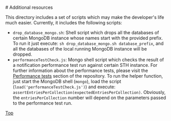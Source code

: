 #<a id="section0"></a> Additional resources

This directory includes a set of scripts which may make the developer's life much easier. Currently, it includes the following scripts:

* ```drop_database_mongo.sh```: Shell script which drops all the databases of certain MongoDB instance whose names start with the provided prefix.
To run it just execute: ```sh drop_database_mongo.sh database_prefix```, and all the databases of the local running MongoDB instance
will be dropped.
* ```performanceTestCheck.js```: Mongo shell script which checks the result of a notification performance test run against
certain STH instance. For further information about the performance tests, please visit the [Performance tests](../performance/README.md)
section of the repository. To run the helper function, just start the MongoDB shell (```mongo```), load the script (```load('performanceTestCheck.js')```)
and execute: ```assertEntriesPerCollection(expectedEntriesPerCollection)```. Obviously, the ```entriesPerCollection``` number will
depend on the parameters passed to the performance test run.

[Top](#section0)
